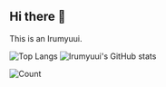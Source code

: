 ## Hi there 👋

This is an Irumyuui.

![Top Langs](https://github-readme-stats.vercel.app/api/top-langs/?username=Irumyuui)
![Irumyuui's GitHub stats](https://github-readme-stats.vercel.app/api?username=Irumyuui&show_icons=true&count_private=true&line_height=40)

![Count](https://views.whatilearened.today/views/github/Irumyuui/Irumyuui.svg)

<!--
**Irumyuui/Irumyuui** is a ✨ _special_ ✨ repository because its `README.md` (this file) appears on your GitHub profile.

Here are some ideas to get you started:

- 🔭 I’m currently working on ...
- 🌱 I’m currently learning ...
- 👯 I’m looking to collaborate on ...
- 🤔 I’m looking for help with ...
- 💬 Ask me about ...
- 📫 How to reach me: ...
- 😄 Pronouns: ...
- ⚡ Fun fact: ...
-->
